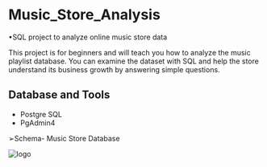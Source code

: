# Music_Store_Analysis
•SQL project to analyze online music store data

This project is for beginners and will teach you how to analyze the music playlist database. You can examine the dataset with SQL and help the store understand its business growth by answering simple questions.

## Database and Tools
* Postgre SQL
* PgAdmin4

➢Schema- Music Store Database

![logo](https://github.com/Shoaib9288/SQL_Projects/blob/main/MusicDatabaseSchema.png)
